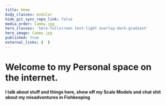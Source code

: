 ```yaml
---
title: Home
body_classes: modular
hide_git_sync_repo_link: false
media_order: Cammy.jpg
hero_classes: 'hero-fullscreen text-light overlay-dark-gradient'
hero_image: Cammy.jpg
published: true
external_links: {  }
---
```


# Welcome to my Personal space on the internet.

#### I talk about stuff and things here, show off my Scale Models and chat shit about my misadventures in Fishkeeping